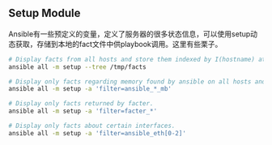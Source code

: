 ## Setup Module

Ansible有一些预定义的变量，定义了服务器的很多状态信息，可以使用setup动态获取，存储到本地的fact文件中供playbook调用。这里有些栗子。

```bash
# Display facts from all hosts and store them indexed by I(hostname) at C(/tmp/facts).
ansible all -m setup --tree /tmp/facts

# Display only facts regarding memory found by ansible on all hosts and output them.
ansible all -m setup -a 'filter=ansible_*_mb'

# Display only facts returned by facter.
ansible all -m setup -a 'filter=facter_*'

# Display only facts about certain interfaces.
ansible all -m setup -a 'filter=ansible_eth[0-2]'
```